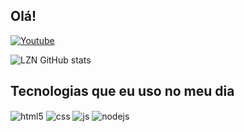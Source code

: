 ## Olá!

[![Youtube](https://img.shields.io/badge/YouTube-FF0000?style=for-the-badge&logo=youtube&logoColor=white)](https://www.youtube.com/channel/UCcFHNYaCXbvJo-7z4K8gURg)

![LZN GitHub stats](https://github-readme-stats.vercel.app/api?username=leozinn22&show_icons=true&theme=dracula&count_private=true&include_all_commits=true)

## Tecnologias que eu uso no meu dia

<div style="display: inline_block">
  <img align="center" alt="html5" src="https://img.shields.io/badge/HTML5-E34F26?style=for-the-badge&logo=html5&logoColor=white" />
  <img align="center" alt="css" src="https://img.shields.io/badge/CSS3-1572B6?style=for-the-badge&logo=css3&logoColor=white" />
  <img align="center" alt="js" src="https://img.shields.io/badge/JavaScript-F7DF1E?style=for-the-badge&logo=javascript&logoColor=black" />
  <img align="center" alt="nodejs" src="https://img.shields.io/badge/Node.js-43853D?style=for-the-badge&logo=node.js&logoColor=white" />
</div><br/>

